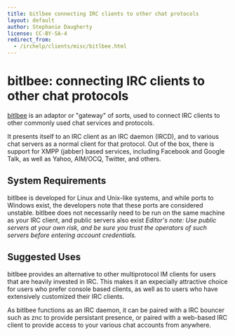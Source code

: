 ```yaml
---
title: bitlbee connecting IRC clients to other chat protocols
layout: default
author: Stephanie Daugherty
license: CC-BY-SA-4
redirect_from:
  - /irchelp/clients/misc/bitlbee.html
---
```


# bitlbee: connecting IRC clients to other chat protocols

[bitlbee](http://www.bitlbee.org) is an adaptor or "gateway" of sorts, used to connect IRC clients to other commonly used chat services and protocols.

It presents itself to an IRC client as an IRC daemon (IRCD), and to various chat servers as a normal client for that protocol.
Out of the box, there is support for XMPP (jabber) based services, including Facebook and Google Talk, as well as Yahoo, AIM/OCQ, Twitter, and others.

## System Requirements
bitlbee is developed for Linux and Unix-like systems, and while ports to Windows exist, the developers note that these ports are considered unstable.
bitlbee does not necessarily need to be run on the same machine as your IRC client, and public servers also exist *Editor's note: Use public
 servers at your own risk, and be sure you trust the operators of such servers before entering account credentials.*

## Suggested Uses

bitlbee provides an alternative to other multiprotocol IM clients for users that are heavily invested in IRC. This makes it an expecially attractive choice
for users who prefer console based clients, as well as to users who have extensively customized their IRC clients.

As bitlbee functions as an IRC daemon, it can be paired with a IRC bouncer such as znc to provide persistant presence, or paired with a web-based IRC
client to provide access to your various chat accounts from anywhere.
